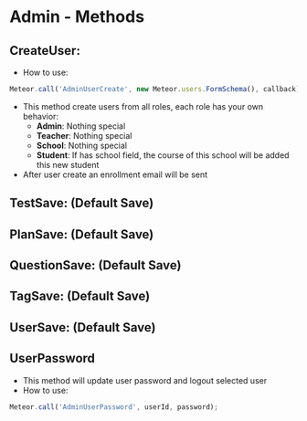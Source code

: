 # Admin - Methods

## CreateUser:
- How to use:
~~~js
Meteor.call('AdminUserCreate', new Meteor.users.FormSchema(), callback);
~~~
- This method create users from all roles, each role has your own behavior:
  - **Admin**: Nothing special
  - **Teacher**: Nothing special
  - **School**: Nothing special
  - **Student**: If has school field, the course of this school will be added this new student
- After user create an enrollment email will be sent

## TestSave: (Default Save)

## PlanSave: (Default Save)

## QuestionSave: (Default Save)

## TagSave: (Default Save)

## UserSave: (Default Save)

## UserPassword
- This method will update user password and logout selected user
- How to use:
~~~js
Meteor.call('AdminUserPassword', userId, password);
~~~
